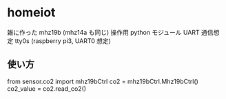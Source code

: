 # homeiot

雑に作った mhz19b (mhz14a も同じ) 操作用 python モジュール
UART 通信想定 tty0s (raspberry pi3, UART0 想定)

## 使い方
from sensor.co2 import mhz19bCtrl
co2 = mhz19bCtrl.Mhz19bCtrl()
co2_value = co2.read_co2()
